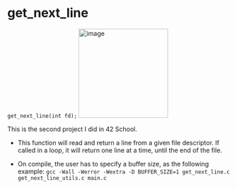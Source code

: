 # get_next_line
```get_next_line(int fd);```
<img width="202" alt="image" src="https://user-images.githubusercontent.com/37090738/159490588-037c8255-fcb0-4359-aafb-77cfb928a903.png">


This is the second project I did in 42 School.

- This function will read and return a line from a given file descriptor. If called in a loop, it will return one line at a time, until the end of the file.

- On compile, the user has to specify a buffer size, as the following example:
```gcc -Wall -Werror -Wextra -D BUFFER_SIZE=1 get_next_line.c get_next_line_utils.c main.c```
